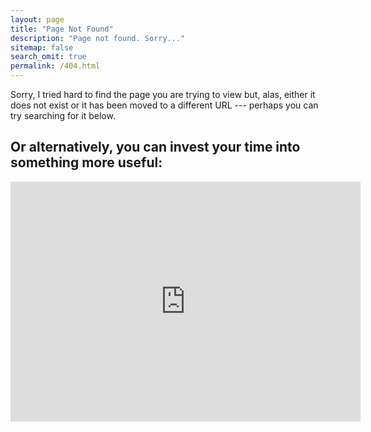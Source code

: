 ```yaml
---
layout: page
title: "Page Not Found"
description: "Page not found. Sorry..."
sitemap: false
search_omit: true
permalink: /404.html
---  
```


Sorry, I tried hard to find the page you are trying to view but, alas, either it does not exist or it has been moved to a different URL --- perhaps you can try searching for it below.

<script type="text/javascript">
  var GOOG_FIXURL_LANG = 'en';
  var GOOG_FIXURL_SITE = '{{ site.url }}'
</script>
<script type="text/javascript"
  src="//linkhelp.clients.google.com/tbproxy/lh/wm/fixurl.js">
</script>

## Or alternatively, you can invest your time into something more useful:
<iframe src="https://archive.org/embed/arcade_carnival" width="560" height="384" frameborder="0" webkitallowfullscreen="true" mozallowfullscreen="true" allowfullscreen></ifram
